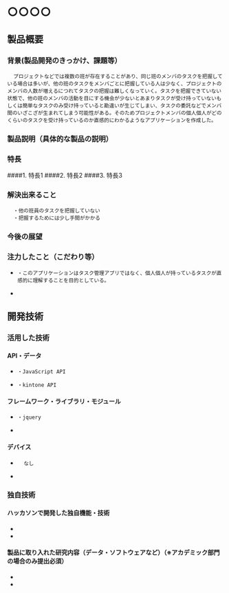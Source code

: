 # ○○○○
## 製品概要
### 背景(製品開発のきっかけ、課題等）
      プロジェクトなどでは複数の班が存在することがあり、同じ班のメンバのタスクを把握している場合は多いが、他の班のタスクをメンバごとに把握している人は少なく、プロジェクトのメンバの人数が増えるにつれてタスクの把握は難しくなっていく。タスクを把握できていない状態で、他の班のメンバの活動を目にする機会が少ないとあまりタスクが受け持っていないもしくは簡単なタスクのみ受け持っていると勘違いが生じてしまい、タスクの委託などでメンバ間のいざこざが生まれてしまう可能性がある。そのためプロジェクトメンバの個人個人がどのくらいのタスクを受け持っているのか直感的にわかるようなアプリケーションを作成した。
### 製品説明（具体的な製品の説明）
### 特長
####1. 特長1
####2. 特長2
####3. 特長3

### 解決出来ること
      ・他の班員のタスクを把握していない
      ・把握するためには少し手間がかかる
### 今後の展望
### 注力したこと（こだわり等）
*     ・このアプリケーションはタスク管理アプリではなく、個人個人が持っているタスクが直感的に理解することを目的としている。
* 

## 開発技術
### 活用した技術
#### API・データ
*     ・JavaScript API
*     ・kintone API

#### フレームワーク・ライブラリ・モジュール
*     ・jquery
* 

#### デバイス
*       なし
* 

### 独自技術
#### ハッカソンで開発した独自機能・技術
* 
* 

#### 製品に取り入れた研究内容（データ・ソフトウェアなど）（※アカデミック部門の場合のみ提出必須）
* 
* 
